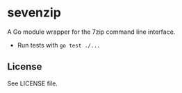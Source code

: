 # sevenzip
A Go module wrapper for the 7zip command line interface.

- Run tests with `go test ./...`

## License
See LICENSE file.